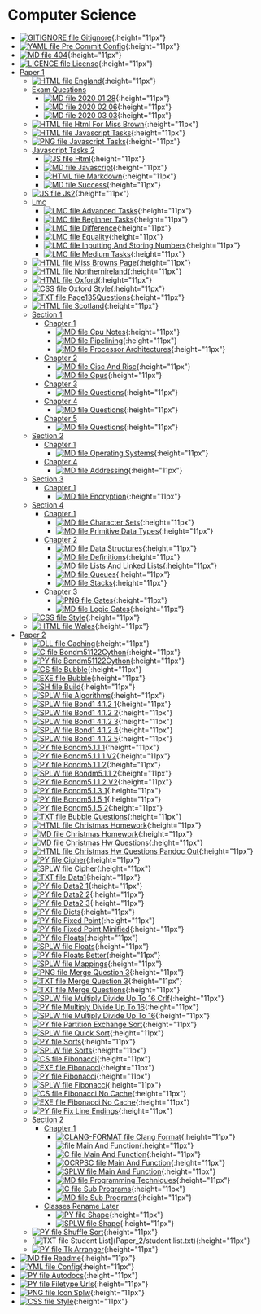 # Computer Science

- [![GITIGNORE file](https://img.icons8.com/windows/512/4a90e2/file-configuration.png) Gitignore](.gitignore){:height="11px"}
- [![YAML file](https://img.icons8.com/windows/512/4a90e2/important-file.png) Pre Commit Config](.pre-commit-config.yaml){:height="11px"}
- [![MD file](https://img.icons8.com/windows/512/4a90e2/regular-document.png) 404](404.html){:height="11px"}
- [![LICENCE file](https://img.icons8.com/windows/512/4a90e2/policy-document.png) License](LICENSE){:height="11px"}
- [Paper 1](Paper_1/index.html)
  - [![HTML file](Paper_1/https://img.icons8.com/windows/512/4a90e2/regular-document.png) England](Paper_1/england.html){:height="11px"}
  - [Exam Questions](Paper_1/exam_questions/index.html)
    - [![MD file](Paper_1/exam_questions/https://img.icons8.com/windows/512/4a90e2/regular-document.png) 2020 01 28](Paper_1/exam_questions/2020_01_28.html){:height="11px"}
    - [![MD file](Paper_1/exam_questions/https://img.icons8.com/windows/512/4a90e2/regular-document.png) 2020 02 06](Paper_1/exam_questions/2020_02_06.html){:height="11px"}
    - [![MD file](Paper_1/exam_questions/https://img.icons8.com/windows/512/4a90e2/regular-document.png) 2020 03 03](Paper_1/exam_questions/2020_03_03.html){:height="11px"}
  - [![HTML file](Paper_1/https://img.icons8.com/windows/512/4a90e2/regular-document.png) Html For Miss Brown](Paper_1/html_for_miss_brown.html){:height="11px"}
  - [![HTML file](Paper_1/https://img.icons8.com/windows/512/4a90e2/regular-document.png) Javascript Tasks](Paper_1/javascript_tasks.html){:height="11px"}
  - [![PNG file](Paper_1/https://img.icons8.com/windows/512/4a90e2/image-document.png) Javascript Tasks](Paper_1/javascript_tasks.png){:height="11px"}
  - [Javascript Tasks 2](Paper_1/javascript_tasks_2/index.html)
    - [![JS file](Paper_1/javascript_tasks_2/https://img.icons8.com/windows/512/4a90e2/js.png) Html](Paper_1/javascript_tasks_2/html.js){:height="11px"}
    - [![MD file](Paper_1/javascript_tasks_2/https://img.icons8.com/windows/512/4a90e2/regular-document.png) Javascript](Paper_1/javascript_tasks_2/javascript.html){:height="11px"}
    - [![HTML file](Paper_1/javascript_tasks_2/https://img.icons8.com/windows/512/4a90e2/regular-document.png) Markdown](Paper_1/javascript_tasks_2/markdown.html){:height="11px"}
    - [![MD file](Paper_1/javascript_tasks_2/https://img.icons8.com/windows/512/4a90e2/regular-document.png) Success](Paper_1/javascript_tasks_2/success.html){:height="11px"}
  - [![JS file](Paper_1/https://img.icons8.com/windows/512/4a90e2/js.png) Js2](Paper_1/js2.js){:height="11px"}
  - [Lmc](Paper_1/lmc/index.html)
    - [![LMC file](Paper_1/lmc/https://img.icons8.com/windows/512/4a90e2/important-file.png) Advanced Tasks](Paper_1/lmc/advanced_tasks.lmc){:height="11px"}
    - [![LMC file](Paper_1/lmc/https://img.icons8.com/windows/512/4a90e2/important-file.png) Beginner Tasks](Paper_1/lmc/beginner_tasks.lmc){:height="11px"}
    - [![LMC file](Paper_1/lmc/https://img.icons8.com/windows/512/4a90e2/important-file.png) Difference](Paper_1/lmc/difference.lmc){:height="11px"}
    - [![LMC file](Paper_1/lmc/https://img.icons8.com/windows/512/4a90e2/important-file.png) Equality](Paper_1/lmc/equality.lmc){:height="11px"}
    - [![LMC file](Paper_1/lmc/https://img.icons8.com/windows/512/4a90e2/important-file.png) Inputting And Storing Numbers](Paper_1/lmc/inputting_and_storing_numbers.lmc){:height="11px"}
    - [![LMC file](Paper_1/lmc/https://img.icons8.com/windows/512/4a90e2/important-file.png) Medium Tasks](Paper_1/lmc/medium_tasks.lmc){:height="11px"}
  - [![HTML file](Paper_1/https://img.icons8.com/windows/512/4a90e2/regular-document.png) Miss Browns Page](Paper_1/miss_browns_page.html){:height="11px"}
  - [![HTML file](Paper_1/https://img.icons8.com/windows/512/4a90e2/regular-document.png) Northernireland](Paper_1/northernIreland.html){:height="11px"}
  - [![HTML file](Paper_1/https://img.icons8.com/windows/512/4a90e2/regular-document.png) Oxford](Paper_1/oxford.html){:height="11px"}
  - [![CSS file](Paper_1/https://img.icons8.com/windows/512/4a90e2/css.png) Oxford Style](Paper_1/oxford_style.css){:height="11px"}
  - [![TXT file](Paper_1/https://img.icons8.com/windows/512/4a90e2/document.png) Page135Questions](Paper_1/page135questions.txt){:height="11px"}
  - [![HTML file](Paper_1/https://img.icons8.com/windows/512/4a90e2/regular-document.png) Scotland](Paper_1/scotland.html){:height="11px"}
  - [Section 1](Paper_1/section_1/index.html)
    - [Chapter 1](Paper_1/section_1/chapter_1/index.html)
      - [![MD file](Paper_1/section_1/chapter_1/https://img.icons8.com/windows/512/4a90e2/regular-document.png) Cpu Notes](Paper_1/section_1/chapter_1/cpu_notes.html){:height="11px"}
      - [![MD file](Paper_1/section_1/chapter_1/https://img.icons8.com/windows/512/4a90e2/regular-document.png) Pipelining](Paper_1/section_1/chapter_1/pipelining.html){:height="11px"}
      - [![MD file](Paper_1/section_1/chapter_1/https://img.icons8.com/windows/512/4a90e2/regular-document.png) Processor Architectures](Paper_1/section_1/chapter_1/processor_architectures.html){:height="11px"}
    - [Chapter 2](Paper_1/section_1/chapter_2/index.html)
      - [![MD file](Paper_1/section_1/chapter_2/https://img.icons8.com/windows/512/4a90e2/regular-document.png) Cisc And Risc](Paper_1/section_1/chapter_2/cisc_and_risc.html){:height="11px"}
      - [![MD file](Paper_1/section_1/chapter_2/https://img.icons8.com/windows/512/4a90e2/regular-document.png) Gpus](Paper_1/section_1/chapter_2/gpus.html){:height="11px"}
    - [Chapter 3](Paper_1/section_1/chapter_3/index.html)
      - [![MD file](Paper_1/section_1/chapter_3/https://img.icons8.com/windows/512/4a90e2/regular-document.png) Questions](Paper_1/section_1/chapter_3/questions.html){:height="11px"}
    - [Chapter 4](Paper_1/section_1/chapter_4/index.html)
      - [![MD file](Paper_1/section_1/chapter_4/https://img.icons8.com/windows/512/4a90e2/regular-document.png) Questions](Paper_1/section_1/chapter_4/questions.html){:height="11px"}
    - [Chapter 5](Paper_1/section_1/chapter_5/index.html)
      - [![MD file](Paper_1/section_1/chapter_5/https://img.icons8.com/windows/512/4a90e2/regular-document.png) Questions](Paper_1/section_1/chapter_5/questions.html){:height="11px"}
  - [Section 2](Paper_1/section_2/index.html)
    - [Chapter 1](Paper_1/section_2/chapter_1/index.html)
      - [![MD file](Paper_1/section_2/chapter_1/https://img.icons8.com/windows/512/4a90e2/regular-document.png) Operating Systems](Paper_1/section_2/chapter_1/operating_systems.html){:height="11px"}
    - [Chapter 4](Paper_1/section_2/chapter_4/index.html)
      - [![MD file](Paper_1/section_2/chapter_4/https://img.icons8.com/windows/512/4a90e2/regular-document.png) Addressing](Paper_1/section_2/chapter_4/addressing.html){:height="11px"}
  - [Section 3](Paper_1/section_3/index.html)
    - [Chapter 1](Paper_1/section_3/chapter_1/index.html)
      - [![MD file](Paper_1/section_3/chapter_1/https://img.icons8.com/windows/512/4a90e2/regular-document.png) Encryption](Paper_1/section_3/chapter_1/encryption.html){:height="11px"}
  - [Section 4](Paper_1/section_4/index.html)
    - [Chapter 1](Paper_1/section_4/chapter_1/index.html)
      - [![MD file](Paper_1/section_4/chapter_1/https://img.icons8.com/windows/512/4a90e2/regular-document.png) Character Sets](Paper_1/section_4/chapter_1/character_sets.html){:height="11px"}
      - [![MD file](Paper_1/section_4/chapter_1/https://img.icons8.com/windows/512/4a90e2/regular-document.png) Primitive Data Types](Paper_1/section_4/chapter_1/primitive_data_types.html){:height="11px"}
    - [Chapter 2](Paper_1/section_4/chapter_2/index.html)
      - [![MD file](Paper_1/section_4/chapter_2/https://img.icons8.com/windows/512/4a90e2/regular-document.png) Data Structures](Paper_1/section_4/chapter_2/data_structures.html){:height="11px"}
      - [![MD file](Paper_1/section_4/chapter_2/https://img.icons8.com/windows/512/4a90e2/regular-document.png) Definitions](Paper_1/section_4/chapter_2/definitions.html){:height="11px"}
      - [![MD file](Paper_1/section_4/chapter_2/https://img.icons8.com/windows/512/4a90e2/regular-document.png) Lists And Linked Lists](Paper_1/section_4/chapter_2/lists_and_linked_lists.html){:height="11px"}
      - [![MD file](Paper_1/section_4/chapter_2/https://img.icons8.com/windows/512/4a90e2/regular-document.png) Queues](Paper_1/section_4/chapter_2/queues.html){:height="11px"}
      - [![MD file](Paper_1/section_4/chapter_2/https://img.icons8.com/windows/512/4a90e2/regular-document.png) Stacks](Paper_1/section_4/chapter_2/stacks.html){:height="11px"}
    - [Chapter 3](Paper_1/section_4/chapter_3/index.html)
      - [![PNG file](Paper_1/section_4/chapter_3/https://img.icons8.com/windows/512/4a90e2/image-document.png) Gates](Paper_1/section_4/chapter_3/gates.png){:height="11px"}
      - [![MD file](Paper_1/section_4/chapter_3/https://img.icons8.com/windows/512/4a90e2/regular-document.png) Logic Gates](Paper_1/section_4/chapter_3/logic_gates.html){:height="11px"}
  - [![CSS file](Paper_1/https://img.icons8.com/windows/512/4a90e2/css.png) Style](Paper_1/style.css){:height="11px"}
  - [![HTML file](Paper_1/https://img.icons8.com/windows/512/4a90e2/regular-document.png) Wales](Paper_1/wales.html){:height="11px"}
- [Paper 2](Paper_2/index.html)
  - [![DLL file](Paper_2/https://img.icons8.com/windows/512/4a90e2/dll.png) Caching](Paper_2/Caching.dll){:height="11px"}
  - [![C file](Paper_2/https://img.icons8.com/windows/512/4a90e2/c.png) Bondm51122Cython](Paper_2/bondm51122cython.c){:height="11px"}
  - [![PY file](Paper_2/https://img.icons8.com/windows/512/4a90e2/py.png) Bondm51122Cython](Paper_2/bondm51122cython.py){:height="11px"}
  - [![CS file](Paper_2/https://img.icons8.com/windows/512/4a90e2/cs.png) Bubble](Paper_2/bubble.cs){:height="11px"}
  - [![EXE file](Paper_2/https://img.icons8.com/windows/512/4a90e2/exe.png) Bubble](Paper_2/bubble.exe){:height="11px"}
  - [![SH file](Paper_2/https://img.icons8.com/windows/512/4a90e2/important-file.png) Build](Paper_2/build.sh){:height="11px"}
  - [![SPLW file](Paper_2/https://starwort.github.io/computer-science/icon-splw.png) Algorithms](Paper_2/colliert_algorithms.splw){:height="11px"}
  - [![SPLW file](Paper_2/https://starwort.github.io/computer-science/icon-splw.png) Bond1 4.1.2 1](Paper_2/colliert_bond1-4.1.2-1.splw){:height="11px"}
  - [![SPLW file](Paper_2/https://starwort.github.io/computer-science/icon-splw.png) Bond1 4.1.2 2](Paper_2/colliert_bond1-4.1.2-2.splw){:height="11px"}
  - [![SPLW file](Paper_2/https://starwort.github.io/computer-science/icon-splw.png) Bond1 4.1.2 3](Paper_2/colliert_bond1-4.1.2-3.splw){:height="11px"}
  - [![SPLW file](Paper_2/https://starwort.github.io/computer-science/icon-splw.png) Bond1 4.1.2 4](Paper_2/colliert_bond1-4.1.2-4.splw){:height="11px"}
  - [![SPLW file](Paper_2/https://starwort.github.io/computer-science/icon-splw.png) Bond1 4.1.2 5](Paper_2/colliert_bond1-4.1.2-5.splw){:height="11px"}
  - [![PY file](Paper_2/https://img.icons8.com/windows/512/4a90e2/py.png) Bondm5.1.1 1](Paper_2/colliert_bondm5.1.1-1.py){:height="11px"}
  - [![PY file](Paper_2/https://img.icons8.com/windows/512/4a90e2/py.png) Bondm5.1.1 1 V2](Paper_2/colliert_bondm5.1.1-1_v2.py){:height="11px"}
  - [![PY file](Paper_2/https://img.icons8.com/windows/512/4a90e2/py.png) Bondm5.1.1 2](Paper_2/colliert_bondm5.1.1-2.py){:height="11px"}
  - [![SPLW file](Paper_2/https://starwort.github.io/computer-science/icon-splw.png) Bondm5.1.1 2](Paper_2/colliert_bondm5.1.1-2.splw){:height="11px"}
  - [![PY file](Paper_2/https://img.icons8.com/windows/512/4a90e2/py.png) Bondm5.1.1 2 V2](Paper_2/colliert_bondm5.1.1-2_v2.py){:height="11px"}
  - [![PY file](Paper_2/https://img.icons8.com/windows/512/4a90e2/py.png) Bondm5.1.3 1](Paper_2/colliert_bondm5.1.3-1.py){:height="11px"}
  - [![PY file](Paper_2/https://img.icons8.com/windows/512/4a90e2/py.png) Bondm5.1.5 1](Paper_2/colliert_bondm5.1.5-1.py){:height="11px"}
  - [![PY file](Paper_2/https://img.icons8.com/windows/512/4a90e2/py.png) Bondm5.1.5 2](Paper_2/colliert_bondm5.1.5-2.py){:height="11px"}
  - [![TXT file](Paper_2/https://img.icons8.com/windows/512/4a90e2/document.png) Bubble Questions](Paper_2/colliert_bubble_questions.txt){:height="11px"}
  - [![HTML file](Paper_2/https://img.icons8.com/windows/512/4a90e2/regular-document.png) Christmas Homework](Paper_2/colliert_christmas_homework.html){:height="11px"}
  - [![MD file](Paper_2/https://img.icons8.com/windows/512/4a90e2/regular-document.png) Christmas Homework](Paper_2/colliert_christmas_homework.html){:height="11px"}
  - [![MD file](Paper_2/https://img.icons8.com/windows/512/4a90e2/regular-document.png) Christmas Hw Questions](Paper_2/colliert_christmas_hw_questions.html){:height="11px"}
  - [![HTML file](Paper_2/https://img.icons8.com/windows/512/4a90e2/regular-document.png) Christmas Hw Questions Pandoc Out](Paper_2/colliert_christmas_hw_questions_pandoc_out.html){:height="11px"}
  - [![PY file](Paper_2/https://img.icons8.com/windows/512/4a90e2/py.png) Cipher](Paper_2/colliert_cipher.py){:height="11px"}
  - [![SPLW file](Paper_2/https://starwort.github.io/computer-science/icon-splw.png) Cipher](Paper_2/colliert_cipher.splw){:height="11px"}
  - [![TXT file](Paper_2/https://img.icons8.com/windows/512/4a90e2/document.png) Data1](Paper_2/colliert_data1.txt){:height="11px"}
  - [![PY file](Paper_2/https://img.icons8.com/windows/512/4a90e2/py.png) Data2 1](Paper_2/colliert_data2-1.py){:height="11px"}
  - [![PY file](Paper_2/https://img.icons8.com/windows/512/4a90e2/py.png) Data2 2](Paper_2/colliert_data2-2.py){:height="11px"}
  - [![PY file](Paper_2/https://img.icons8.com/windows/512/4a90e2/py.png) Data2 3](Paper_2/colliert_data2-3.py){:height="11px"}
  - [![PY file](Paper_2/https://img.icons8.com/windows/512/4a90e2/py.png) Dicts](Paper_2/colliert_dicts.py){:height="11px"}
  - [![PY file](Paper_2/https://img.icons8.com/windows/512/4a90e2/py.png) Fixed Point](Paper_2/colliert_fixed-point.py){:height="11px"}
  - [![PY file](Paper_2/https://img.icons8.com/windows/512/4a90e2/py.png) Fixed Point Minified](Paper_2/colliert_fixed-point_minified.py){:height="11px"}
  - [![PY file](Paper_2/https://img.icons8.com/windows/512/4a90e2/py.png) Floats](Paper_2/colliert_floats.py){:height="11px"}
  - [![SPLW file](Paper_2/https://starwort.github.io/computer-science/icon-splw.png) Floats](Paper_2/colliert_floats.splw){:height="11px"}
  - [![PY file](Paper_2/https://img.icons8.com/windows/512/4a90e2/py.png) Floats Better](Paper_2/colliert_floats_better.py){:height="11px"}
  - [![SPLW file](Paper_2/https://starwort.github.io/computer-science/icon-splw.png) Mappings](Paper_2/colliert_mappings.splw){:height="11px"}
  - [![PNG file](Paper_2/https://img.icons8.com/windows/512/4a90e2/image-document.png) Merge Question 3](Paper_2/colliert_merge_question_3.png){:height="11px"}
  - [![TXT file](Paper_2/https://img.icons8.com/windows/512/4a90e2/document.png) Merge Question 3](Paper_2/colliert_merge_question_3.txt){:height="11px"}
  - [![TXT file](Paper_2/https://img.icons8.com/windows/512/4a90e2/document.png) Merge Questions](Paper_2/colliert_merge_questions.txt){:height="11px"}
  - [![SPLW file](Paper_2/https://starwort.github.io/computer-science/icon-splw.png) Multiply Divide Up To 16 Crlf](Paper_2/colliert_multiply_divide_up_to_16-crlf.splw){:height="11px"}
  - [![PY file](Paper_2/https://img.icons8.com/windows/512/4a90e2/py.png) Multiply Divide Up To 16](Paper_2/colliert_multiply_divide_up_to_16.py){:height="11px"}
  - [![SPLW file](Paper_2/https://starwort.github.io/computer-science/icon-splw.png) Multiply Divide Up To 16](Paper_2/colliert_multiply_divide_up_to_16.splw){:height="11px"}
  - [![PY file](Paper_2/https://img.icons8.com/windows/512/4a90e2/py.png) Partition Exchange Sort](Paper_2/colliert_partition_exchange_sort.py){:height="11px"}
  - [![SPLW file](Paper_2/https://starwort.github.io/computer-science/icon-splw.png) Quick Sort](Paper_2/colliert_quick_sort.splw){:height="11px"}
  - [![PY file](Paper_2/https://img.icons8.com/windows/512/4a90e2/py.png) Sorts](Paper_2/colliert_sorts.py){:height="11px"}
  - [![SPLW file](Paper_2/https://starwort.github.io/computer-science/icon-splw.png) Sorts](Paper_2/colliert_sorts.splw){:height="11px"}
  - [![CS file](Paper_2/https://img.icons8.com/windows/512/4a90e2/cs.png) Fibonacci](Paper_2/fibonacci.cs){:height="11px"}
  - [![EXE file](Paper_2/https://img.icons8.com/windows/512/4a90e2/exe.png) Fibonacci](Paper_2/fibonacci.exe){:height="11px"}
  - [![PY file](Paper_2/https://img.icons8.com/windows/512/4a90e2/py.png) Fibonacci](Paper_2/fibonacci.py){:height="11px"}
  - [![SPLW file](Paper_2/https://starwort.github.io/computer-science/icon-splw.png) Fibonacci](Paper_2/fibonacci.splw){:height="11px"}
  - [![CS file](Paper_2/https://img.icons8.com/windows/512/4a90e2/cs.png) Fibonacci No Cache](Paper_2/fibonacci_no_cache.cs){:height="11px"}
  - [![EXE file](Paper_2/https://img.icons8.com/windows/512/4a90e2/exe.png) Fibonacci No Cache](Paper_2/fibonacci_no_cache.exe){:height="11px"}
  - [![PY file](Paper_2/https://img.icons8.com/windows/512/4a90e2/py.png) Fix Line Endings](Paper_2/fix_line_endings.py){:height="11px"}
  - [Section 2](Paper_2/section_2/index.html)
    - [Chapter 1](Paper_2/section_2/chapter_1/index.html)
      - [![CLANG-FORMAT file](Paper_2/section_2/chapter_1/https://img.icons8.com/windows/512/4a90e2/file-configuration.png) Clang Format](Paper_2/section_2/chapter_1/.clang-format){:height="11px"}
      - [![ file](Paper_2/section_2/chapter_1/https://img.icons8.com/windows/512/4a90e2/binary-file.png) Main And Function](Paper_2/section_2/chapter_1/main_and_function){:height="11px"}
      - [![C file](Paper_2/section_2/chapter_1/https://img.icons8.com/windows/512/4a90e2/c.png) Main And Function](Paper_2/section_2/chapter_1/main_and_function.c){:height="11px"}
      - [![OCRPSC file](Paper_2/section_2/chapter_1/https://img.icons8.com/windows/512/4a90e2/code-file.png) Main And Function](Paper_2/section_2/chapter_1/main_and_function.ocrpsc){:height="11px"}
      - [![SPLW file](Paper_2/section_2/chapter_1/https://starwort.github.io/computer-science/icon-splw.png) Main And Function](Paper_2/section_2/chapter_1/main_and_function.splw){:height="11px"}
      - [![MD file](Paper_2/section_2/chapter_1/https://img.icons8.com/windows/512/4a90e2/regular-document.png) Programming Techniques](Paper_2/section_2/chapter_1/programming_techniques.html){:height="11px"}
      - [![C file](Paper_2/section_2/chapter_1/https://img.icons8.com/windows/512/4a90e2/c.png) Sub Programs](Paper_2/section_2/chapter_1/sub_programs.c){:height="11px"}
      - [![MD file](Paper_2/section_2/chapter_1/https://img.icons8.com/windows/512/4a90e2/regular-document.png) Sub Programs](Paper_2/section_2/chapter_1/sub_programs.html){:height="11px"}
    - [Classes Rename Later](Paper_2/section_2/classes_RENAME_LATER/index.html)
      - [![PY file](Paper_2/section_2/classes_RENAME_LATER/https://img.icons8.com/windows/512/4a90e2/py.png) Shape](Paper_2/section_2/classes_RENAME_LATER/shape.py){:height="11px"}
      - [![SPLW file](Paper_2/section_2/classes_RENAME_LATER/https://starwort.github.io/computer-science/icon-splw.png) Shape](Paper_2/section_2/classes_RENAME_LATER/shape.splw){:height="11px"}
  - [![PY file](Paper_2/https://img.icons8.com/windows/512/4a90e2/py.png) Shuffle Sort](Paper_2/shuffle_sort.py){:height="11px"}
  - [![TXT file](Paper_2/https://img.icons8.com/windows/512/4a90e2/document.png) Student List](Paper_2/student list.txt){:height="11px"}
  - [![PY file](Paper_2/https://img.icons8.com/windows/512/4a90e2/py.png) Tk Arranger](Paper_2/tk_arranger.py){:height="11px"}
- [![MD file](https://img.icons8.com/windows/512/4a90e2/regular-document.png) Readme](README.html){:height="11px"}
- [![YML file](https://img.icons8.com/windows/512/4a90e2/important-file.png) Config](_config.yml){:height="11px"}
- [![PY file](https://img.icons8.com/windows/512/4a90e2/py.png) Autodocs](autodocs.py){:height="11px"}
- [![PY file](https://img.icons8.com/windows/512/4a90e2/py.png) Filetype Urls](filetype_urls.py){:height="11px"}
- [![PNG file](https://img.icons8.com/windows/512/4a90e2/image-document.png) Icon Splw](icon-splw.png){:height="11px"}
- [![CSS file](https://img.icons8.com/windows/512/4a90e2/css.png) Style](style.css){:height="11px"}
